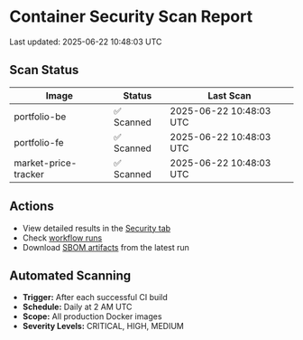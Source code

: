 # Container Security Scan Report

Last updated: 2025-06-22 10:48:03 UTC

## Scan Status

| Image | Status | Last Scan |
|-------|--------|-----------|
| portfolio-be | ✅ Scanned | 2025-06-22 10:48:03 UTC |
| portfolio-fe | ✅ Scanned | 2025-06-22 10:48:03 UTC |
| market-price-tracker | ✅ Scanned | 2025-06-22 10:48:03 UTC |

## Actions

- View detailed results in the [Security tab](https://github.com/ktenman/portfolio/security/code-scanning)
- Check [workflow runs](https://github.com/ktenman/portfolio/actions/workflows/trivy-scan.yml)
- Download [SBOM artifacts](https://github.com/ktenman/portfolio/actions/workflows/trivy-scan.yml) from the latest run

## Automated Scanning

- **Trigger:** After each successful CI build
- **Schedule:** Daily at 2 AM UTC
- **Scope:** All production Docker images
- **Severity Levels:** CRITICAL, HIGH, MEDIUM

